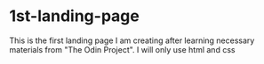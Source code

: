 # 1st-landing-page
This is the first landing page I am creating after learning necessary materials from "The Odin Project". I will only use html and css
